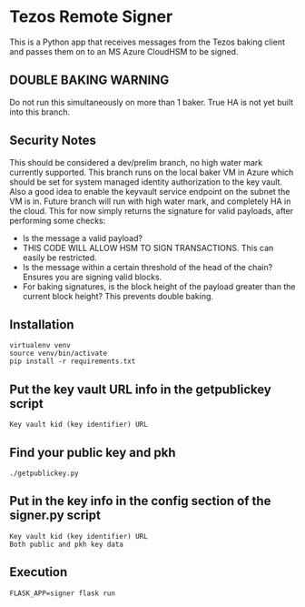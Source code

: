 # Tezos Remote Signer
This is a Python app that receives messages from the Tezos baking client and passes them on to an MS Azure CloudHSM to be signed. 

## DOUBLE BAKING WARNING
Do not run this simultaneously on more than 1 baker.  True HA is not yet built into this branch.

## Security Notes
This should be considered a dev/prelim branch, no high water mark currently supported.  This branch runs on the local baker VM in Azure which should be set for system managed identity authorization to the key vault.  Also a good idea to enable the keyvault service endpoint on the subnet the VM is in.  Future branch will run with high water mark, and completely HA in the cloud.  This for now simply returns the signature for valid payloads, after performing some checks:
* Is the message a valid payload?
* THIS CODE WILL ALLOW HSM TO SIGN TRANSACTIONS.  This can easily be restricted.
* Is the message within a certain threshold of the head of the chain? Ensures you are signing valid blocks.
* For baking signatures, is the block height of the payload greater than the current block height? This prevents double baking.

## Installation
```
virtualenv venv
source venv/bin/activate
pip install -r requirements.txt
```

## Put the key vault URL info in the getpublickey script
```
Key vault kid (key identifier) URL
```

## Find your public key and pkh
```
./getpublickey.py
```

## Put in the key info in the config section of the signer.py script
```
Key vault kid (key identifier) URL
Both public and pkh key data
```

## Execution
```
FLASK_APP=signer flask run
```
